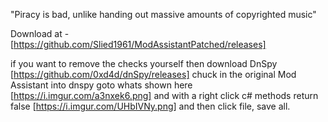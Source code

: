 "Piracy is bad, unlike handing out massive amounts of copyrighted music"

Download at - [https://github.com/Slied1961/ModAssistantPatched/releases]

if you want to remove the checks yourself then download DnSpy [https://github.com/0xd4d/dnSpy/releases]
chuck in the original Mod Assistant into dnspy goto whats shown here [https://i.imgur.com/a3nxek6.png]
and with a right click c# methods return false [https://i.imgur.com/UHbIVNy.png] and then click file, save all.
